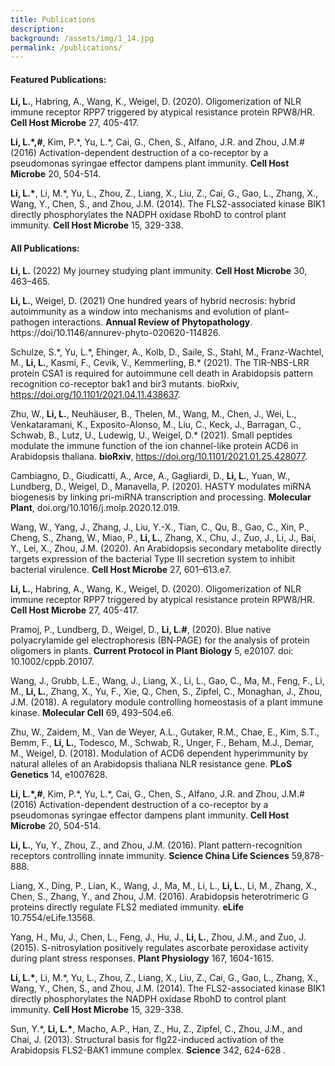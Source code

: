 ```yaml
---
title: Publications
description:   
background: /assets/img/1_14.jpg
permalink: /publications/
---
```




#### Featured Publications:
**Li, L.**, Habring, A., Wang, K., Weigel, D. (2020). Oligomerization of NLR immune receptor RPP7 triggered by atypical resistance protein RPW8/HR. **Cell Host Microbe** 27, 405-417.

**Li, L.\*,\#**, Kim, P.\*, Yu, L.\*, Cai, G., Chen, S., Alfano, J.R. and Zhou, J.M.\# (2016) Activation-dependent destruction of a co-receptor by a pseudomonas syringae effector dampens plant immunity. **Cell Host Microbe** 20, 504-514.

**Li, L.\***, Li, M.\*, Yu, L., Zhou, Z., Liang, X., Liu, Z., Cai, G., Gao, L., Zhang, X., Wang, Y., Chen, S., and Zhou, J.M. (2014). The FLS2-associated kinase BIK1 directly phosphorylates the NADPH oxidase RbohD to control plant immunity. **Cell Host Microbe** 15, 329-338.
 
 
 
#### All Publications:
**Li, L.** (2022) My journey studying plant immunity. **Cell Host Microbe** 30, 463–465.

**Li, L.**, Weigel, D. (2021) One hundred years of hybrid necrosis: hybrid autoimmunity as a window into mechanisms and evolution of plant–pathogen interactions. **Annual Review of Phytopathology**. https://doi/10.1146/annurev-phyto-020620-114826.

Schulze, S.\*, Yu, L.\*, Ehinger, A., Kolb, D., Saile, S., Stahl, M., Franz-Wachtel, M., **Li, L.**, Kasmi, F., Cevik, V., Kemmerling, B.* (2021). The TIR-NBS-LRR protein CSA1 is required for autoimmune cell death in Arabidopsis pattern recognition co-receptor bak1 and bir3 mutants. bioRxiv, https://doi.org/10.1101/2021.04.11.438637.

Zhu, W., **Li, L.**, Neuhäuser, B., Thelen, M., Wang, M., Chen, J., Wei, L., Venkataramani, K., Exposito-Alonso, M., Liu, C., Keck, J., Barragan, C., Schwab, B., Lutz, U., Ludewig, U., Weigel, D.* (2021). Small peptides modulate the immune function of the ion channel-like protein ACD6 in Arabidopsis thaliana. **bioRxiv**, https://doi.org/10.1101/2021.01.25.428077.

Cambiagno, D., Giudicatti, A., Arce, A., Gagliardi, D., **Li, L.**, Yuan, W., Lundberg, D., Weigel, D., Manavella, P. (2020). HASTY modulates miRNA biogenesis by linking pri-miRNA transcription and processing. **Molecular Plant**, doi.org/10.1016/j.molp.2020.12.019.

Wang, W., Yang, J., Zhang, J., Liu, Y.-X., Tian, C., Qu, B., Gao, C., Xin, P., Cheng, S., Zhang, W., Miao, P., **Li, L.**, Zhang, X., Chu, J., Zuo, J., Li, J., Bai, Y., Lei, X., Zhou, J.M. (2020). An Arabidopsis secondary metabolite directly targets expression of the bacterial Type III secretion system to inhibit bacterial virulence. **Cell Host Microbe** 27, 601–613.e7.

**Li, L.**, Habring, A., Wang, K., Weigel, D. (2020). Oligomerization of NLR immune receptor RPP7 triggered by atypical resistance protein RPW8/HR. **Cell Host Microbe** 27, 405-417.

Pramoj, P., Lundberg, D., Weigel, D., **Li, L.\#**, (2020). Blue native polyacrylamide gel electrophoresis (BN‐PAGE) for the analysis of protein oligomers in plants. **Current Protocol in Plant Biology** 5, e20107. doi: 10.1002/cppb.20107.

Wang, J., Grubb, L.E., Wang, J., Liang, X., Li, L., Gao, C., Ma, M., Feng, F., Li, M., **Li, L.**, Zhang, X., Yu, F., Xie, Q., Chen, S., Zipfel, C., Monaghan, J., Zhou, J.M. (2018). A regulatory module controlling homeostasis of a plant immune kinase. **Molecular Cell** 69, 493–504.e6.

Zhu, W., Zaidem, M., Van de Weyer, A.L., Gutaker, R.M., Chae, E., Kim, S.T., Bemm, F., **Li, L.**, Todesco, M., Schwab, R., Unger, F., Beham, M.J., Demar, M., Weigel, D. (2018). Modulation of ACD6 dependent hyperimmunity by natural alleles of an Arabidopsis thaliana NLR resistance gene. **PLoS Genetics** 14, e1007628.

**Li, L.\*,\#**, Kim, P.\*, Yu, L.\*, Cai, G., Chen, S., Alfano, J.R. and Zhou, J.M.# (2016) Activation-dependent destruction of a co-receptor by a pseudomonas syringae effector dampens plant immunity. **Cell Host Microbe** 20, 504-514.

**Li, L.**, Yu, Y., Zhou, Z., and Zhou, J.M. (2016). Plant pattern-recognition receptors controlling innate immunity. **Science China Life Sciences** 59,878-888.

Liang, X., Ding, P., Lian, K., Wang, J., Ma, M., Li, L., **Li, L.**, Li, M., Zhang, X., Chen, S., Zhang, Y., and Zhou, J.M. (2016). Arabidopsis heterotrimeric G proteins directly regulate FLS2 mediated immunity. **eLife** 10.7554/eLife.13568.

Yang, H., Mu, J., Chen, L., Feng, J., Hu, J., **Li, L.**, Zhou, J.M., and Zuo, J. (2015). S-nitrosylation positively regulates ascorbate peroxidase activity during plant stress responses. **Plant Physiology** 167, 1604-1615.

**Li, L.\***, Li, M.\*, Yu, L., Zhou, Z., Liang, X., Liu, Z., Cai, G., Gao, L., Zhang, X., Wang, Y., Chen, S., and Zhou, J.M. (2014). The FLS2-associated kinase BIK1 directly phosphorylates the NADPH oxidase RbohD to control plant immunity. **Cell Host Microbe** 15, 329-338.

Sun, Y.\*, **Li, L.\***, Macho, A.P., Han, Z., Hu, Z., Zipfel, C., Zhou, J.M., and Chai, J. (2013). Structural basis for flg22-induced activation of the Arabidopsis FLS2-BAK1 immune complex. **Science** 342, 624-628 .

